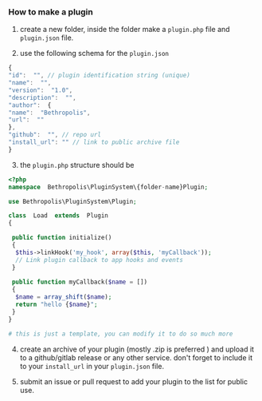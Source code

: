 ### How to make a plugin

 1. create a new folder, inside the folder make a `plugin.php` file and `plugin.json` file.
 
 2. use the following schema for the `plugin.json` 
 ```js
 {
"id":  "", // plugin identification string (unique)
"name":  "",
"version":  "1.0",
"description":  "",
"author":  {
"name":  "Bethropolis",
"url":  ""
},
"github":  "", // repo url
"install_url": "" // link to public archive file
}
 ```

3. the `plugin.php` structure should be
```php
<?php
namespace  Bethropolis\PluginSystem\{folder-name}Plugin;

use Bethropolis\PluginSystem\Plugin;

class  Load  extends  Plugin
{

 public function initialize()
 {
  $this->linkHook('my_hook', array($this, 'myCallback'));
  // Link plugin callback to app hooks and events
 }
    
 public function myCallback($name = [])
 {
  $name = array_shift($name);
  return "hello {$name}";
 }
}

# this is just a template, you can modify it to do so much more
```

4. create an archive of your plugin (mostly .zip is preferred ) and upload it to a github/gitlab release or any other service. don't forget to include it to your `install_url` in your `plugin.json` file.

5. submit an issue or pull request to add your plugin to the list for public use.
